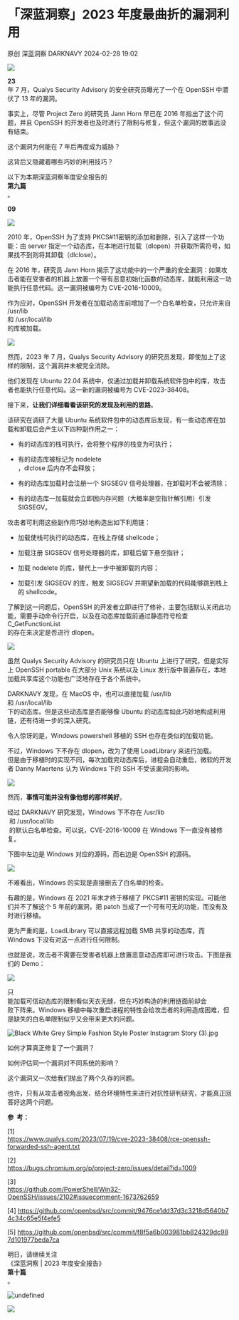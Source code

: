 #  「深蓝洞察」2023 年度最曲折的漏洞利用   
原创 深蓝洞察  DARKNAVY   2024-02-28 19:02  
  
![](https://mmbiz.qpic.cn/sz_mmbiz_png/6aFicjrXnvgiaEib8aWzNjUo6aIhjMTbe4nuNYwaTdQQ2OicWLAHWW6nSJgibR4DVvcljHLO9xGkX1mQaaibWib2Abp5A/640?wx_fmt=png&from=appmsg "")  
  
[](http://mp.weixin.qq.com/s?__biz=MzkyMjM5MTk3NQ==&mid=2247485526&idx=1&sn=316cfca21c48869e0100d71724b9955d&chksm=c1f44c9ef683c5886d170dc2831a116a08509487ce006a273f4d2699f36d60b1c5b02eb9d1ee&scene=21#wechat_redirect)  
  
  
**23**  
 年 7 月，Qualys Security Advisory 的安全研究员曝光了一个在 OpenSSH 中潜伏了 13 年的漏洞。  
  
  
事实上，尽管 Project Zero 的研究员 Jann Horn 早已在 2016 年指出了这个问题，并且 OpenSSH 的开发者也及时进行了限制与修复，但这个漏洞的故事远没有结束。  
  
  
这个漏洞为何能在 7 年后再度成为威胁？  
  
这背后又隐藏着哪些巧妙的利用技巧？  
  
  
以下为本期深蓝洞察年度安全报告的  
**第九篇**  
。  
  
  
**09**  
  
  
  
  
![](https://mmbiz.qpic.cn/sz_mmbiz_png/6aFicjrXnvgg6sh7NgWyOE8UGNQczoCSUWkLQ2YWRHPDHTEY3FOxicXmOoJYHaHU8ZJicfuia5qTPAGZnWtyNDznXg/640?wx_fmt=png&from=appmsg "")  
  
  
2010 年，OpenSSH 为了支持 PKCS#11密钥的添加和删除，引入了这样一个功能：由 server 指定一个动态库，在本地进行加载（dlopen）并获取所需符号，如果找不到则将其卸载（dlclose）。  
  
  
在 2016 年，研究员 Jann Horn 揭示了这功能中的一个严重的安全漏洞：如果攻击者能在受害者的机器上放置一个带有恶意初始化函数的动态库，就能利用这一功能执行任意代码。这一漏洞被编号为 CVE-2016-10009。  
  
  
作为应对，OpenSSH 开发者在加载动态库前增加了一个白名单检查，只允许来自 /usr/lib  
 和 /usr/local/lib  
 的库被加载。  
  
  
![](https://mmbiz.qpic.cn/sz_mmbiz_png/6aFicjrXnvghWzd8ShKR6nWmAYFPMPODHdKYMFbJRPIMUOvrTCGfBEibSKibT5ozDs0ribUpVS19cbEO8rQRegnAqA/640?wx_fmt=png&from=appmsg "")  
  
  
然而，2023 年 7 月，Qualys Security Advisory 的研究员发现，即使加上了这样的限制，这个漏洞并未被完全消除。  
  
  
他们发现在 Ubuntu 22.04 系统中，仅通过加载并卸载系统软件包中的库，攻击者也能执行任意代码。这一新的漏洞被编号为 CVE-2023-38408。  
  
  
接下来，**让我们详细看看该研究的发现及利用的思路**。  
  
  
该研究在调研了大量 Ubuntu 系统软件包中的动态库后发现，有一些动态库在加载和卸载后会产生以下四种副作用之一：  
  
  
- 有的动态库的栈可执行，会将整个程序的栈变为可执行；  
  
- 有的动态库被标记为 nodelete  
，dlclose 后内存不会释放；  
  
- 有的动态库加载时会注册一个 SIGSEGV 信号处理器，在卸载时不会被清除；  
  
- 有的动态库一加载就会立即因内存问题（大概率是空指针解引用）引发 SIGSEGV。  
  
  
  
  
攻击者可利用这些副作用巧妙地构造出如下利用链：  
  
  
- 加载使栈可执行的动态库，在栈上存储 shellcode；  
  
- 加载注册 SIGSEGV 信号处理器的库，卸载后留下悬空指针；  
  
- 加载 nodelete 的库，替代上一步中被卸载的内容；  
  
- 加载引发 SIGSEGV 的库，触发 SIGSEGV 并期望新加载的代码能够跳到栈上的 shellcode。  
  
  
  
  
了解到这一问题后，OpenSSH 的开发者立即进行了修补，主要包括默认关闭此功能，需要手动命令行开启，以及在动态库加载前通过静态符号检查 C_GetFunctionList  
 的存在来决定是否进行 dlopen。  
  
  
![](https://mmbiz.qpic.cn/sz_mmbiz_png/6aFicjrXnvghWzd8ShKR6nWmAYFPMPODHqNQ3e7ibwnK0RicJyE0l55hDEibsIRjJY0C2N7MsCx0X9PQV0uDwgMdtw/640?wx_fmt=png&from=appmsg "")  
  
  
虽然 Qualys Security Advisory 的研究员只在 Ubuntu 上进行了研究，但是实际上 OpenSSH portable 在大部分 Unix 系统以及 Linux 发行版中普遍存在，本地加载共享库这个功能也广泛地存在于各个系统中。  
  
  
DARKNAVY 发现，在 MacOS 中，也可以直接加载 /usr/lib  
 和 /usr/local/lib  
 下的动态库。但是这些动态库是否能够像 Ubuntu 的动态库如此巧妙地构成利用链，还有待进一步的深入研究。  
  
  
令人惊讶的是，Windows powershell 移植的 SSH 也存在类似的加载功能。  
  
  
不过，Windows 下不存在 dlopen，改为了使用 LoadLibrary 来进行加载。  
但是由于移植时的实现不同，每次加载完动态库后，进程会自动重启，微软的开发者 Danny Maertens 认为 Windows 下的 SSH 不受该漏洞的影响。  
  
  
![](https://mmbiz.qpic.cn/sz_mmbiz_png/6aFicjrXnvghWzd8ShKR6nWmAYFPMPODHnqibSNfY58SK1IjRcT5Drqm0KD1ciaptzsubZicmA80uxriak4u2oOzY6g/640?wx_fmt=png&from=appmsg "")  
  
  
然而，**事情可能并没有像他想的那样美好**。  
  
  
经过 DARKNAVY 研究发现，Windows 下不存在 /usr/lib  
 和 /usr/local/lib  
 的默认白名单检查。可以说，CVE-2016-10009 在 Windows 下一直没有被修复。  
  
  
下图中左边是 Windows 对应的源码，而右边是 OpenSSH 的源码。  
  
  
![](https://mmbiz.qpic.cn/sz_mmbiz_png/6aFicjrXnvghWzd8ShKR6nWmAYFPMPODHAgDxt8w0p2jzw7aPInfhlRDTP9N7icMnquBNs2jBoN3zgnvicpgnoUiaw/640?wx_fmt=png&from=appmsg "")  
  
  
不难看出，Windows 的实现是直接删去了白名单的检查。  
  
  
有趣的是，Windows 在 2021 年末才终于移植了 PKCS#11 密钥的实现。可能他们并不了解这个 5 年前的漏洞，把 patch 当成了一个可有可无的功能，而没有及时进行移植。  
  
  
更为严重的是，LoadLibrary 可以直接远程加载 SMB 共享的动态库，而 Windows 下没有对这一点进行任何限制。  
  
  
也就是说，攻击者不需要在受害者机器上放置恶意动态库即可进行攻击。下图是我们的 Demo：  
  
  
![](https://mmbiz.qpic.cn/sz_mmbiz_gif/6aFicjrXnvghWzd8ShKR6nWmAYFPMPODHIMquxad9YuvyoHOHyoz2RhOAIngs15hmW5KZRxuWlhboicY5VZPjWHw/640?wx_fmt=gif&from=appmsg "")  
  
  
只  
能加载可信动态库的限制看似天衣无缝，但在巧妙构造的利用链面前却会  
败下阵来。Windows 移植中每次重启进程的特性会给攻击者的利用造成困难，但是缺失的白名单限制似乎又会带来更大的问题。  
  
  
![](https://mmbiz.qpic.cn/mmbiz_jpg/6aFicjrXnvgh167HNTPdc1vuOzu9VfyFkiaJqvlfQJNf4bpoCYicibrAibQDNveBRyXtTXKcG9NuKTqgribPcBIoKwYw/640?wx_fmt=jpeg "Black White Grey Simple Fashion Style Poster Instagram Story (3).jpg")  
  
  
  
如何才算真正修复了一个漏洞？  
  
如何评估同一个漏洞对不同系统的影响？  
  
  
这个漏洞又一次给我们抛出了两个久存的问题。  
  
  
也许，只有从攻击者视角出发、结合环境特性来进行对抗性研判研究，才能真正回答好这两个问题。  
  
  
**参  考：**  
  
[1]   
https://www.qualys.com/2023/07/19/cve-2023-38408/rce-openssh-forwarded-ssh-agent.txt  
  
[2]   
https://bugs.chromium.org/p/project-zero/issues/detail?id=1009  
  
[3]   
https://github.com/PowerShell/Win32-OpenSSH/issues/2102#issuecomment-1673762659  
  
[4] https://github.com/openbsd/src/commit/9476ce1dd37d3c3218d5640b74c34c65e5f4efe5  
  
[5] https://github.com/openbsd/src/commit/f8f5a6b003981bb824329dc987d101977beda7ca  
  
  
明日，请继续关注  
《深蓝洞察 | 2023 年度安全报告》  
**第十篇**  
。  
  
![](https://mmbiz.qpic.cn/sz_mmbiz_png/6aFicjrXnvgg6sh7NgWyOE8UGNQczoCSUryDG4tlujYvpuulu9PGGTumDZHTGGuOolbGNqzgb9Yt9ricIcbFluqA/640?wx_fmt=png&from=appmsg "undefined")  
  
![](https://mmbiz.qpic.cn/sz_mmbiz_png/6aFicjrXnvgg6sh7NgWyOE8UGNQczoCSUowv8ZPBiaibnSDc2EbZsXiaaksArB2m7JfkYiawbCWSDuqbe0DXlRX6zwA/640?wx_fmt=png&from=appmsg "")  
  
  
